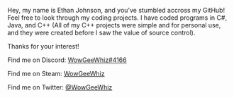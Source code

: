 Hey, my name is Ethan Johnson, and you've stumbled accross my GitHub!
Feel free to look through my coding projects.
I have coded programs in C#, Java, and C++ (All of my C++ projects were simple and for personal use, and they were created before I saw the value of source control).

Thanks for your interest!

Find me on Discord: [WowGeeWhiz#4166](https://discord.com/channels/WowGeeWhiz#4166)

Find me on Steam: [WowGeeWhiz](https://steamcommunity.com/id/WowGeeWhiz/)

Find me on Twitter: [@WowGeeWhiz](https://twitter.com/WowGeeWhiz)
